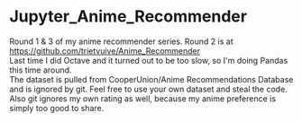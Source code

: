 # Jupyter_Anime_Recommender
Round 1 & 3 of my anime recommender series. Round 2 is at https://github.com/trietvuive/Anime_Recommender </br>
Last time I did Octave and it turned out to be too slow, so I'm doing Pandas this time around. </br>
The dataset is pulled from CooperUnion/Anime Recommendations Database and is ignored by git. Feel free to use your own dataset and steal the code. </br>
Also git ignores my own rating as well, because my anime preference is simply too good to share.
